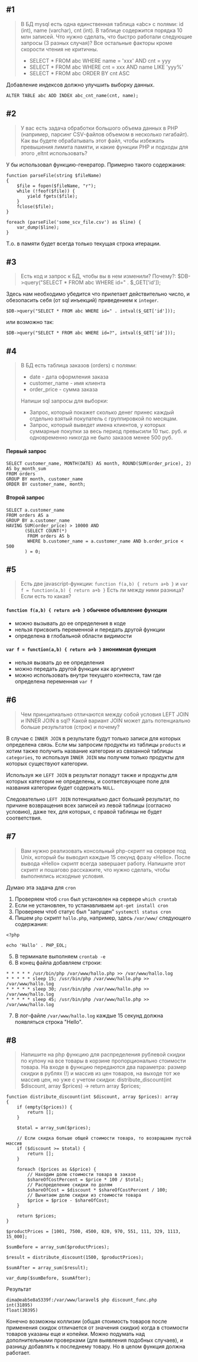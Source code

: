 ## #1 

> В БД mysql  есть одна единственная таблица «abc» с полями: id (int), name (varchar), cnt (int). В таблице содержится порядка 10 млн записей. Что нужно сделать, что быстро работали следующие запросы (3 разных случая)? Все остальные факторы кроме скорости чтения не критичны.
> - SELECT * FROM abc WHERE name = 'xxx' AND cnt = yyy
> - SELECT * FROM abc WHERE cnt = xxx AND name LIKE 'yyy%'
> - SELECT * FROM abc ORDER BY cnt ASC

Добавление индексов должно улучшить выборку данных.

`ALTER TABLE abc ADD INDEX abc_cnt_name(cnt, name);`

## #2

> У вас есть задача обработки большого объема данных в PHP (например, парсинг CSV-файлов объемом в несколько гигабайт). Как вы будете обрабатывать этот файл, чтобы избежать превышения лимита памяти, и какие функции PHP и подходы для этого ,eltnt использовать?

У бы использовал функцию-генератор. Примерно такого содержания:

```
function parseFile(string $fileName)
{
    $file = fopen($fileName, "r");
    while (!feof($file)) {
        yield fgets($file);
    }
    fclose($file);
}
```
```
foreach (parseFile('some_scv_file.csv') as $line) {
    var_dump($line);
}
```
Т.о. в памяти будет всегда только текущая строка итерации.

## #3

> Есть код и запрос к БД, чтобы вы в нем изменили? Почему?:
$DB->query("SELECT * FROM abc WHERE id=" . $_GET['id']);

Здесь нам необходимо убедится что прилетает действительно число, и обезопасить себя (от sql инъекций) приведением к `integer`.

`$DB->query("SELECT * FROM abc WHERE id=" . intval($_GET['id']));`

или возможно так:

`$DB->query("SELECT * FROM abc WHERE id=?", intval($_GET['id']));`

## #4

> В БД есть таблица заказов (orders) с полями:
> - date - дата оформления заказа
> - customer_name - имя клиента
> - order_price - сумма заказа
> 
> Напиши sql запросы для выборки:
> - Запрос, который покажет сколько денег принес каждый отдельно взятый покупатель с группировкой по месяцам.
> - Запрос, который выведет  имена клиентов, у которых суммарные покупки за весь период превысили 10 тыс. руб. и одновременно никогда не было заказов менее 500 руб.

#### Первый запрос
```
SELECT customer_name, MONTH(DATE) AS month, ROUND(SUM(order_price), 2) AS by_month_sum
FROM orders
GROUP BY month, customer_name 
ORDER BY customer_name, month;
```
#### Второй запрос
```
SELECT a.customer_name
FROM orders AS a
GROUP BY a.customer_name
HAVING SUM(order_price) > 10000 AND 
       (SELECT COUNT(*) 
        FROM orders AS b 
        WHERE b.customer_name = a.customer_name AND b.order_price < 500
       ) = 0;
```

## #5

> Есть две javascript-функции:
> `function f(a,b) { return a+b }`
> и
> `var f = function(a,b) { return a+b }`
> Есть ли между ними разница? Если есть то какая?

#### `function f(a,b) { return a+b }` обычное объявление функции

- можно вызывать до ее определения в коде
- нельзя присвоить переменной и передать другой функции
- определена в глобальной области видимости

#### `var f = function(a,b) { return a+b }` анонимная функция

- нельзя вызвать до ее определения
- можно передать другой функции как аргумент
- можно использовать внутри текущего контекста, там где определена переменная `var f`

## #6

> Чем принципиально отличаются между собой условия LEFT JOIN и INNER JOIN в sql? Какой вариант JOIN может дать потенциально больше результатов (строк) и почему?

В случае с `INNER JOIN` в результате будут только записи для которых определена связь. Если мы запросим продукты из таблицы `products` и хотим также получить название категории из связанной таблицы `categories`, то используя `INNER JOIN` мы получим только продукты для которых существуют категории.

Используя же `LEFT JOIN` в результат попадут также и продукты для которых категории не определены, и соответсвующее поле для названия категории будет содержать `NULL`.

Следовательно `LEFT JOIN` потенциально даст больший результат, по причине возвращения всех записей из левой таблицы (согласно условию), даже тех, для которых, с правой таблицы не будет соответствия.

## #7

> Вам нужно реализовать консольный php-скрипт на сервере под Unix, который бы выводил каждые 15 секунд фразу «Hello». После вывода «Hello» скрипт всегда завершает работу. Напишите этот скрипт и пошагово расскажите, что нужно сделать, чтобы выполнялись исходные условия.

Думаю эта задача для `cron`

1. Проверяем чтоб `cron` был установлен на сервере `which crontab`
2. Если не установлен, то устанавливаем `apt-get install cron`
3. Проверяем чтоб статус был "запущен" `systemctl status cron`
4. Пишем `php` скрипт `hallo.php`, например, здесь `/var/www/` следующего содержания:
```
<?php

echo 'Hallo' . PHP_EOL;
```
5. В терминале выполняем `crontab -e`
6. В конец файла добавляем строки:
```
* * * * * /usr/bin/php /var/www/hallo.php >> /var/www/hallo.log
* * * * * sleep 15; /usr/bin/php /var/www/hallo.php >> /var/www/hallo.log
* * * * * sleep 30; /usr/bin/php /var/www/hallo.php >> /var/www/hallo.log
* * * * * sleep 45; /usr/bin/php /var/www/hallo.php >> /var/www/hallo.log
```
7. В лог-файле `/var/www/hallo.log` каждые 15 секунд должна появляться строка "Hello".

## #8

> Напишите на php функцию для распределения рублевой скидки по купону на все товары в корзине пропорционально стоимости товара. На входе в функцию передаются два параметра: размер скидки в рублях (!) и массив из цен товаров, на выходе тот же массив цен, но уже с учетом скидки: distribute_discount(int $discount, array $prices) → return array $prices;

```
function distribute_discount(int $discount, array $prices): array
{
    if (empty($prices)) {
        return [];
    }

    $total = array_sum($prices);

    // Если скидка больше общей стоимости товара, то возвращаем пустой массив
    if ($discount >= $total) {
        return [];
    }

    foreach ($prices as &$price) {
        // Находим долю стоимости товара в заказе
        $shareOfCostPercent = $price * 100 / $total;
        // Распределение скидки по долям
        $shareOfCost = $discount * $shareOfCostPercent / 100;
        // Вычитаем долю скидки из стоимости товара
        $price = $price - $shareOfCost;
    }

    return $prices;
}

$productPrices = [1001, 7500, 4500, 820, 970, 551, 111, 329, 1113, 15_000];

$sumBefore = array_sum($productPrices);

$result = distribute_discount(1500, $productPrices);

$sumAfter = array_sum($result);

var_dump($sumBefore, $sumAfter);
```
Результат
```
dima@eab5e8a5339f:/var/www/laravel$ php discount_func.php 
int(31895)
float(30395)
```
Конечно возможны коллизии (общая стоимость товаров после применения скидок отличается от значения скидки) когда в стоимости товаров указаны еще и копейки. 
Можно подумать над дополнительными проверками (для выявления подобных случаев), и разницу добавлять к последнему товару.
Но в целом функция должна работает.
